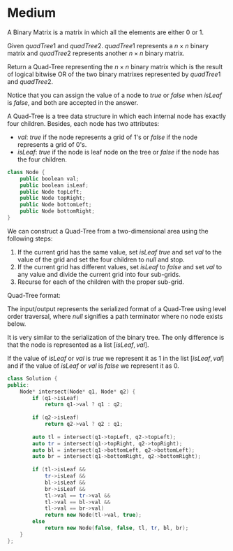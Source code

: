# Medium

A Binary Matrix is a matrix in which all the elements are either $0$ or $1$.

Given $quadTree1$ and $quadTree2$. $quadTree1$ represents a $n \times n$ binary matrix and $quadTree2$ represents another $n \times n$ binary matrix.

Return a Quad-Tree representing the $n \times n$ binary matrix which is the result of logical bitwise OR of the two binary matrixes represented by $quadTree1$ and $quadTree2$.

Notice that you can assign the value of a node to $true$ or $false$ when $isLeaf$ is $false$, and both are accepted in the answer.

A Quad-Tree is a tree data structure in which each internal node has exactly four children. Besides, each node has two attributes:

- $val$: $true$ if the node represents a grid of $1$'s or $false$ if the node represents a grid of $0$'s.
- $isLeaf$: $true$ if the node is leaf node on the tree or $false$ if the node has the four children.

```cpp
class Node {
    public boolean val;
    public boolean isLeaf;
    public Node topLeft;
    public Node topRight;
    public Node bottomLeft;
    public Node bottomRight;
}
```

We can construct a Quad-Tree from a two-dimensional area using the following steps:

1. If the current grid has the same value, set $isLeaf$ $true$ and set $val$ to the value of the grid and set the four children to $null$ and stop.
1. If the current grid has different values, set $isLeaf$ to $false$ and set $val$ to any value and divide the current grid into four sub-grids.
1. Recurse for each of the children with the proper sub-grid.

Quad-Tree format:

The input/output represents the serialized format of a Quad-Tree using level order traversal, where $null$ signifies a path terminator where no node exists below.

It is very similar to the serialization of the binary tree. The only difference is that the node is represented as a list $[isLeaf, val]$.

If the value of $isLeaf$ or $val$ is $true$ we represent it as $1$ in the list $[isLeaf, val]$ and if the value of $isLeaf$ or $val$ is $false$ we represent it as $0$.

```cpp
class Solution {
public:
    Node* intersect(Node* q1, Node* q2) {
        if (q1->isLeaf)
            return q1->val ? q1 : q2;
        
        if (q2->isLeaf)
            return q2->val ? q2 : q1;
        
        auto tl = intersect(q1->topLeft, q2->topLeft);
        auto tr = intersect(q1->topRight, q2->topRight);
        auto bl = intersect(q1->bottomLeft, q2->bottomLeft);
        auto br = intersect(q1->bottomRight, q2->bottomRight);
            
        if (tl->isLeaf &&
            tr->isLeaf &&
            bl->isLeaf &&
            br->isLeaf &&
            tl->val == tr->val && 
            tl->val == bl->val && 
            tl->val == br->val)
            return new Node(tl->val, true);
        else
            return new Node(false, false, tl, tr, bl, br);
    }
};
```
